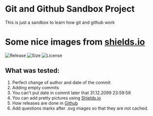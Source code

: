 # Git and Github Sandbox Project
This is just a sandbox to learn how git and github work

# Some nice images from [shields.io](https://shields.io)
![Release](https://img.shields.io/github/release/CrafterKolyan/sandbox.svg?)
![Size](https://img.shields.io/github/repo-size/CrafterKolyan/sandbox.svg?)
![License](https://img.shields.io/github/license/CrafterKolyan/sandbox.svg?)

## What was tested:
1. Perfect change of author and date of the commit
2. Adding empty commits
3. You can't put date in commit later that 31.12.2099 23:59:59
4. You can add pretty pictures using [Shields.io](https://shields.io)
5. How releases are done in [Github](https://github.com)
6. Add questions marks after .svg images so that they are not cached.
